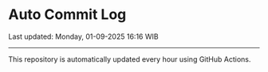 # Auto Commit Log

Last updated: Monday, 01-09-2025 16:16 WIB

---

This repository is automatically updated every hour using GitHub Actions.
